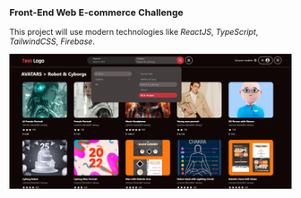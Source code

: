 ### Front-End Web E-commerce Challenge

This project will use modern technologies like *ReactJS*, *TypeScript*, *TailwindCSS*, *Firebase*.


![Preview](https://raw.githubusercontent.com/lenn0n/lenn0n/main/Screenshot%202024-09-30%20040602.png)
